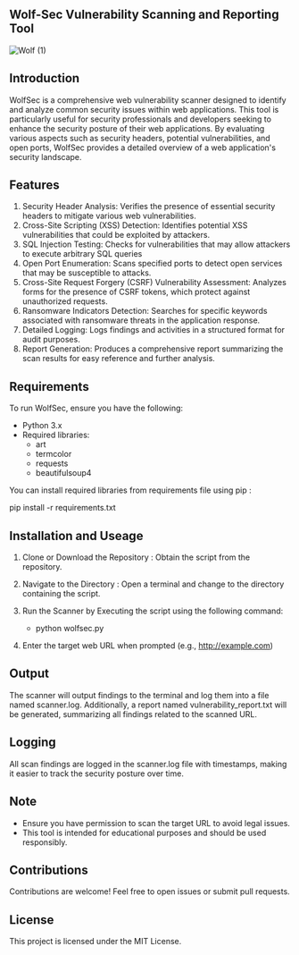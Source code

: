 ## Wolf-Sec Vulnerability Scanning and Reporting Tool 

   ![Wolf (1)](https://github.com/user-attachments/assets/39b54d0b-a9c9-4e04-95de-fba361a9d417)




## Introduction
WolfSec is a comprehensive web vulnerability scanner designed to identify and analyze common security issues within web applications. This tool is particularly useful for security professionals and developers seeking to enhance the security posture of their web applications. By evaluating various aspects such as security headers, potential vulnerabilities, and open ports, WolfSec provides a detailed overview of a web application's security landscape.
## Features
1. Security Header Analysis: Verifies the presence of essential security headers to mitigate various web vulnerabilities.
2. Cross-Site Scripting (XSS) Detection: Identifies potential XSS vulnerabilities that could be exploited by attackers.
3. SQL Injection Testing: Checks for vulnerabilities that may allow attackers to execute arbitrary SQL queries
4. Open Port Enumeration: Scans specified ports to detect open services that may be susceptible to attacks.
5. Cross-Site Request Forgery (CSRF) Vulnerability Assessment: Analyzes forms for the presence of CSRF tokens, which protect against unauthorized requests.
6. Ransomware Indicators Detection: Searches for specific keywords associated with ransomware threats in the application response.
7. Detailed Logging: Logs findings and activities in a structured format for audit purposes.
8. Report Generation: Produces a comprehensive report summarizing the scan results for easy reference and further analysis.
## Requirements
To run WolfSec, ensure you have the following:

* Python 3.x
* Required libraries:
    * art
    * termcolor
    * requests
    * beautifulsoup4

You can install required libraries from requirements file using pip :

pip install -r requirements.txt
## Installation and Useage 
1. Clone or Download the Repository :  Obtain the script from the repository.

2. Navigate to the Directory :  Open a terminal and change to the directory containing the script.

3. Run the Scanner by Executing the script using the following command:

    * python wolfsec.py

5. Enter the target web URL when prompted (e.g., http://example.com)
## Output
The scanner will output findings to the terminal and log them into a file named scanner.log. Additionally, a report named vulnerability_report.txt will be generated, summarizing all findings related to the scanned URL.

## Logging
All scan findings are logged in the scanner.log file with timestamps, making it easier to track the security posture over time.

## Note
* Ensure you have permission to scan the target URL to avoid legal issues.
* This tool is intended for educational purposes and should be used responsibly.
## Contributions
Contributions are welcome! Feel free to open issues or submit pull requests.

## License
This project is licensed under the MIT License.

